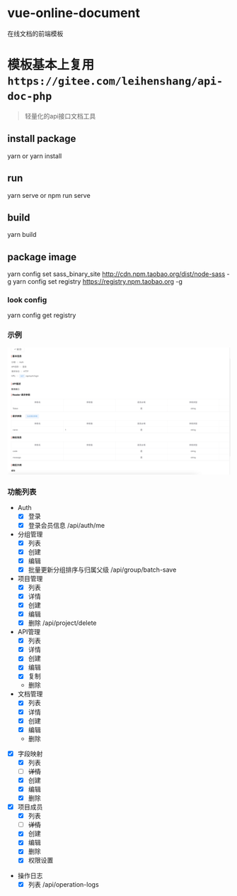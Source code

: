 # vue-online-document
在线文档的前端模板


# 模板基本上复用`https://gitee.com/leihenshang/api-doc-php`
> 轻量化的api接口文档工具

## install package
yarn  or yarn install

## run
yarn serve or npm run serve

## build
yarn build

## package image
yarn config set sass_binary_site http://cdn.npm.taobao.org/dist/node-sass -g
yarn config set registry https://registry.npm.taobao.org -g

### look config
yarn config get registry


### 示例
![API详情](./public/demo/api-detail.jpg)

### 功能列表
- Auth
	- [X] 登录
	- [X] 登录会员信息 /api/auth/me
- 分组管理
    - [X] 列表
    - [X] 创建
    - [X] 编辑
	- [X] 批量更新分组排序与归属父级 /api/group/batch-save
- 项目管理 
	- [X] 列表
	- [X] 详情
	- [X] 创建
	- [X] 编辑
	- [X] 删除 /api/project/delete
- API管理 
	- [X] 列表
	- [X] 详情
	- [X] 创建
	- [X] 编辑
	- [X] 复制
	- 删除
- 文档管理 
	- [X] 列表
	- [X] 详情
	- [X] 创建
	- [X] 编辑
	- 删除
- [X] 字段映射 
	- [X] 列表
	- [ ] ~~详情~~
	- [X] 创建
	- [X] 编辑
	- [X] 删除
- [X] 项目成员
    - [X] 列表
    - [ ] ~~详情~~
    - [X] 创建
    - [X] 编辑
    - [X] 删除
    - [X] 权限设置
- 操作日志
	- [X] 列表 /api/operation-logs
